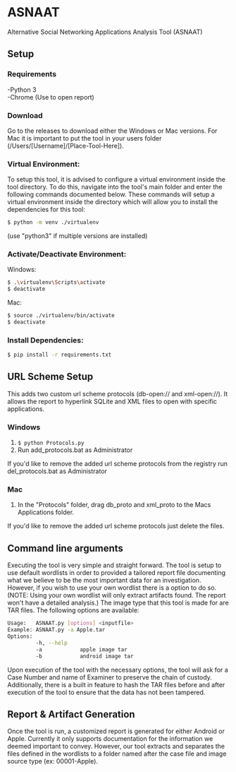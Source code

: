 # ASNAAT
Alternative Social Networking Applications Analysis Tool (ASNAAT)

## Setup

### Requirements
-Python 3\
-Chrome (Use to open report)

### Download
Go to the releases to download either the Windows or Mac versions. For Mac it is important to put the tool in your users folder (/Users/[Username]/[Place-Tool-Here]).

### Virtual Environment:
To setup this tool, it is advised to configure a virtual environment inside the tool directory. To do this, navigate into the tool's main folder and enter the following commands documented below. These commands will setup a virtual environment inside the directory which will allow you to install the dependencies for this tool:

```bash
$ python -m venv ./virtualenv
```
(use "python3" if multiple versions are installed)

### Activate/Deactivate Environment:

Windows:
```bash
$ .\virtualenv\Scripts\activate
$ deactivate
```
Mac:
```bash
$ source ./virtualenv/bin/activate
$ deactivate
```


### Install Dependencies:
```bash
$ pip install -r requirements.txt
```

## URL Scheme Setup
This adds two custom url scheme protocols (db-open:// and xml-open://). It allows the report to hyperlink SQLite and XML files to open with specific applications.

### Windows
1. ```$ python Protocols.py```
2. Run add_protocols.bat as Administrator 

If you'd like to remove the added url scheme protocols from the registry run del_protocols.bat as Administrator

### Mac
1. In the "Protocols" folder, drag db_proto and xml_proto to the Macs Applications folder.

If you'd like to remove the added url scheme protocols just delete the files.

## Command line arguments

Executing the tool is very simple and straight forward. 
The tool is setup to use default wordlists in order to provided a tailored report file documenting what we believe to be the most important data for an investigation. However, if you wish to use your own wordlist there is a option to do so. (NOTE: Using your own wordlist will only extract artifacts found. The report won't have a detailed analysis.) The image type that this tool is made for are TAR files. The following options are available:

```bash
Usage:   ASNAAT.py [options] <inputfile>
Example: ASNAAT.py -a Apple.tar
Options:
         -h, --help
         -a            apple image tar
         -b            android image tar
```

Upon execution of the tool with the necessary options, the tool will ask for a Case Number and name of Examiner to preserve the chain of custody. Additionally, there is a built in feature to hash the TAR files before and after execution of the tool to ensure that the data has not been tampered.

## Report & Artifact Generation
Once the tool is run, a customized report is generated for either Android or Apple. Currently it only supports documentation for the information we deemed important to convey. However, our tool extracts and separates the files defined in the wordlists to a folder named after the case file and image source type (ex: 00001-Apple).
